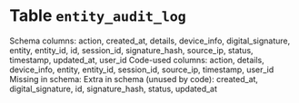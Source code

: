 ﻿# Table `entity_audit_log`
Schema columns: action, created_at, details, device_info, digital_signature, entity, entity_id, id, session_id, signature_hash, source_ip, status, timestamp, updated_at, user_id
Code-used columns: action, details, device_info, entity, entity_id, session_id, source_ip, timestamp, user_id
Missing in schema: 
Extra in schema (unused by code): created_at, digital_signature, id, signature_hash, status, updated_at
